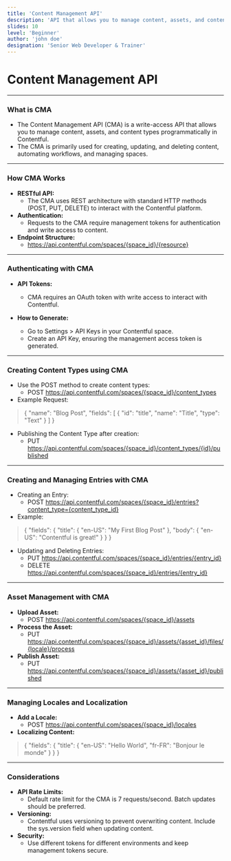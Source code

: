 ```yaml
---
title: 'Content Management API'
description: 'API that allows you to manage content, assets, and content types programmatically.'
slides: 10
level: 'Beginner'
author: 'john doe'
designation: 'Senior Web Developer & Trainer'
---
```


<!-- Slide 1 -->
# Content Management API

---

<!-- Slide 2 -->
### What is CMA

- The Content Management API (CMA) is a write-access API that allows you to manage content, assets, and content types programmatically in Contentful.
- The CMA is primarily used for creating, updating, and deleting content, automating workflows, and managing spaces.

---

<!-- Slide 3 -->
### How CMA Works

- **RESTful API:**
    - The CMA uses REST architecture with standard HTTP methods (POST, PUT, DELETE) to interact with the Contentful platform.
- **Authentication:**
    - Requests to the CMA require management tokens for authentication and write access to content.
- **Endpoint Structure:**
    - https://api.contentful.com/spaces/{space_id}/{resource}

---

<!-- Slide 4 -->
### Authenticating with CMA

- **API Tokens:**
    - CMA requires an OAuth token with write access to interact with Contentful.

- **How to Generate:**
    - Go to Settings > API Keys in your Contentful space.
    - Create an API Key, ensuring the management access token is generated.

---

<!-- Slide 5 -->
### Creating Content Types using CMA

- Use the POST method to create content types:
    - POST https://api.contentful.com/spaces/{space_id}/content_types
- Example Request:
> {
  "name": "Blog Post",
  "fields": [
    {
      "id": "title",
      "name": "Title",
      "type": "Text"
    }
  ]
}
- Publishing the Content Type after creation:
    - PUT https://api.contentful.com/spaces/{space_id}/content_types/{id}/published

---

<!-- Slide 6 -->
### Creating and Managing Entries with CMA

- Creating an Entry:
    - POST https://api.contentful.com/spaces/{space_id}/entries?content_type={content_type_id}
- Example:
> {
  "fields": {
    "title": {
      "en-US": "My First Blog Post"
    },
    "body": {
      "en-US": "Contentful is great!"
    }
  }
}
- Updating and Deleting Entries:
    - PUT https://api.contentful.com/spaces/{space_id}/entries/{entry_id}
    - DELETE https://api.contentful.com/spaces/{space_id}/entries/{entry_id}

---

<!-- Slide 7 -->
### Asset Management with CMA

- **Upload Asset:**
    - POST https://api.contentful.com/spaces/{space_id}/assets
- **Process the Asset:**
    - PUT https://api.contentful.com/spaces/{space_id}/assets/{asset_id}/files/{locale}/process
- **Publish Asset:**
    - PUT https://api.contentful.com/spaces/{space_id}/assets/{asset_id}/published

---

<!-- Slide 8 -->
### Managing Locales and Localization

- **Add a Locale:**
    - POST https://api.contentful.com/spaces/{space_id}/locales
- **Localizing Content:**
>{
  "fields": {
    "title": {
      "en-US": "Hello World",
      "fr-FR": "Bonjour le monde"
    }
  }
}

---

<!-- Slide 9 -->
### Considerations

- **API Rate Limits:**
    - Default rate limit for the CMA is 7 requests/second. Batch updates should be preferred.
- **Versioning:**
    - Contentful uses versioning to prevent overwriting content. Include the sys.version field when updating content.
- **Security:**
    - Use different tokens for different environments and keep management tokens secure.


